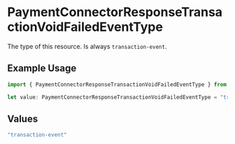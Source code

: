 # PaymentConnectorResponseTransactionVoidFailedEventType

The type of this resource. Is always `transaction-event`.

## Example Usage

```typescript
import { PaymentConnectorResponseTransactionVoidFailedEventType } from "@gr4vy/sdk/models/components";

let value: PaymentConnectorResponseTransactionVoidFailedEventType = "transaction-event";
```

## Values

```typescript
"transaction-event"
```